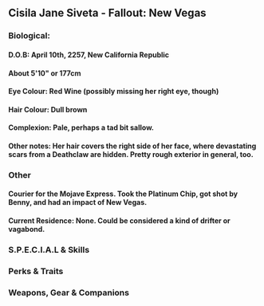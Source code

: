 ## Cisila Jane Siveta - Fallout: New Vegas
### Biological:
#### D.O.B: April 10th, 2257, New California Republic
#### About 5'10" or 177cm
#### Eye Colour: Red Wine (possibly missing her right eye, though)
#### Hair Colour: Dull brown
#### Complexion: Pale, perhaps a tad bit sallow.
#### Other notes: Her hair covers the right side of her face, where devastating scars from a Deathclaw are hidden. Pretty rough exterior in general, too.

### Other
#### Courier for the Mojave Express. Took the Platinum Chip, got shot by Benny, and had an impact of New Vegas.
#### Current Residence: None. Could be considered a kind of drifter or vagabond. 

### S.P.E.C.I.A.L & Skills

### Perks & Traits

### Weapons, Gear & Companions
